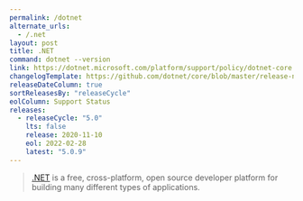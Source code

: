 ```yaml
---
permalink: /dotnet
alternate_urls:
  - /.net
layout: post
title: .NET
command: dotnet --version
link: https://dotnet.microsoft.com/platform/support/policy/dotnet-core
changelogTemplate: https://github.com/dotnet/core/blob/master/release-notes/__RELEASE_CYCLE__/__LATEST__/__LATEST__.md
releaseDateColumn: true
sortReleasesBy: "releaseCycle"
eolColumn: Support Status
releases:
  - releaseCycle: "5.0"
    lts: false
    release: 2020-11-10
    eol: 2022-02-28
    latest: "5.0.9"
---
```


> [.NET](https://dotnet.microsoft.com/) is a free, cross-platform, open source developer platform for building many different types of applications.
